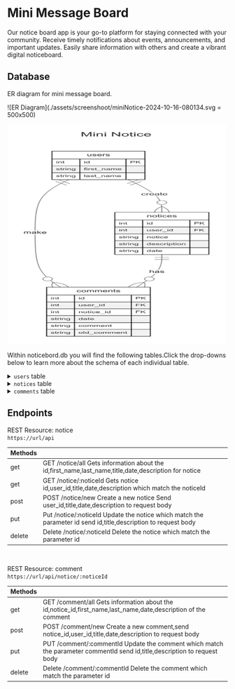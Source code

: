 # Mini Message Board

Our notice board app is your go-to platform for staying connected with your community. Receive timely notifications about events, announcements, and important updates. Easily share information with others and create a vibrant digital noticeboard.

## Database

ER diagram for mini message board.

![ER Diagram](./assets/screenshoot/miniNotice-2024-10-16-080134.svg = 500x500)

<img src="./assets/screenshoot/miniNoticeErDiagram.png" width="500" height="500">

Within noticebord.db you will find the following tables.Click the drop-downs below to learn more about the schema of each individual table.

<details>
    <summary><code>users</code> table</summary>
    <code>users</code> table contains the following columns <br/>
    <code>id</code> which is the id of the user <br/>
    <code>first_name</code> which is the first name of the user <br/>
    <code>last_name</code> which is the last name of the user <br/>
</details>

<details>
    <summary><code>notices</code> table</summary>
    <code>notices</code> table contains the following columns <br/>
    <code>id</code> which is the id of the notice <br/>
    <code>user_id</code> which is the id of the user who created the notice <br/>    
    <code>notice</code> which is the description of the notice <br/>
    <code>description</code> which is the description of the notice <br/>
    <code>date</code> which is the date when the notice created<br/>
</details>

<details>
    <summary><code>comments</code> table</summary>
    <code>comments</code> table contains the following columns <br/>
    <code>id</code> which is the id of the comment <br/>
    <code>notice_id</code> which is the id of the notice where user comments<br/>
    <code>user_id</code> which is the id of the user who comment on the notice<br/>
    <code>date</code> which is the date of the comment<br/>
    <code>comment</code> which is the comment user made<br/>
    <code>old_comment</code> which is the old comment which had been edited <br/>
</details>

## Endpoints

REST Resource: notice<br/>
<code>https://url/api</code><br/>

| Methods |                                                                                                                |
| ------- | -------------------------------------------------------------------------------------------------------------- |
| get     | GET /notice/all Gets information about the id,first_name,last_name,title,date,description for notice           |
| get     | GET /notice/:noticeId Gets notice id,user_id,title,date,description which match the noticeId                   |
| post    | POST /notice/new Create a new notice Send user_id,title,date,description to request body                       |
| put     | Put /notice/:noticeId Update the notice which match the parameter id send id,title,description to request body |
| delete  | Delete /notice/:noticeId Delete the notice which match the parameter id                                        |

</br>

REST Resource: comment<br/>
<code>https://url/api/notice/:noticeId</code><br/>

| Methods |                                                                                                                          |
| ------- | ------------------------------------------------------------------------------------------------------------------------ |
| get     | GET /comment/all Gets information about the id,notice_id,first_name,last_name,date,description of the comment            |
| post    | POST /comment/new Create a new comment,send notice_id,user_id,title,date,description to request body                     |
| put     | PUT /comment/:commentId Update the comment which match the parameter commentId send id,title,description to request body |
| delete  | Delete /comment/:commentId Delete the comment which match the parameter id                                               |
